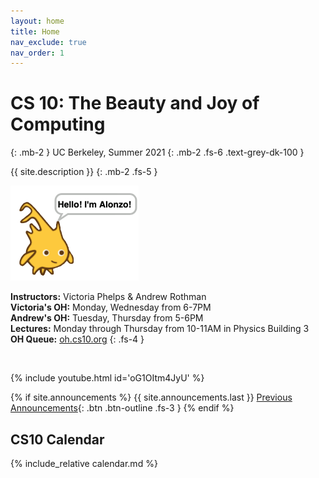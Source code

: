 ```yaml
---
layout: home
title: Home
nav_exclude: true
nav_order: 1
---
```


# **CS 10: The Beauty and Joy of Computing**
{: .mb-2 }
UC Berkeley, Summer 2021
{: .mb-2 .fs-6 .text-grey-dk-100 }

{{ site.description }}
{: .mb-2 .fs-5 }

![Alonzo](./assets/images/alonzo.png)

**Instructors:** Victoria Phelps & Andrew Rothman<br/>
**Victoria's OH:** Monday, Wednesday from 6-7PM<br/>
**Andrew's OH:** Tuesday, Thursday from 5-6PM<br/>
**Lectures:** Monday through Thursday from 10-11AM in Physics Building 3<br/>
**OH Queue:** <a href="https://oh.cs10.org/"> oh.cs10.org</a>
{: .fs-4 }

<br/>

{% include youtube.html id='oG1OItm4JyU' %}



{% if site.announcements %}
{{ site.announcements.last }}
[Previous Announcements](announcements.md){: .btn .btn-outline .fs-3 }
{% endif %}

## CS10 Calendar

{% include_relative calendar.md %}